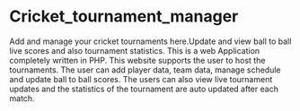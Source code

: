 # Cricket_tournament_manager
Add and manage your cricket tournaments here.Update and view ball to ball live scores and also tournament statistics.
This is a web Application completely written in PHP. 
This website supports the user to host the tournaments.
The user can add player data, team data, manage schedule and update ball to ball scores.
The users can also view live tournament updates and the statistics of the tournament are auto updated after each match.
